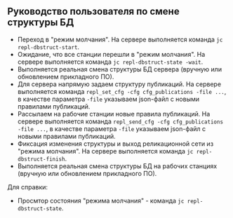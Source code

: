 ## Руководство пользователя по смене структуры БД

- Переход в "режим молчания". На сервере выполняется команда `jc repl-dbstruct-start`.  
- Ожидание, что все станции перешли в "режим молчания". На сервере выполняется команда `jc repl-dbstruct-state -wait`.
- Выполняется реальная смена структуры БД сервера (вручную или обновлением прикладного ПО).
- Для сервера напрямую задаем структуру публикаций. На сервере выполняется команда `repl_set_cfg -cfg cfg_publications -file ...`, 
  в качестве параметра `-file` указываем json-файл с новыми правилами публикаций.
- Рассылаем на рабочие станции новые правила публикаций. 
  На сервере выполняется команда `repl_send_cfg -cfg cfg_publications -file ...`, 
  в качестве параметра `-file` указываем json-файл с новыми правилами публикаций. 
- Фиксация изменения структуры и выход реликационной сети из "режима молчания". 
  На сервере выполняется команда `jc repl-dbstruct-finish`. 
- Выполняется реальная смена структуры БД на рабочих станциях (вручную или обновлением прикладного ПО). 

Для справки:

- Просмтор состояния "режима молчания" - команда `jc repl-dbstruct-state`.
